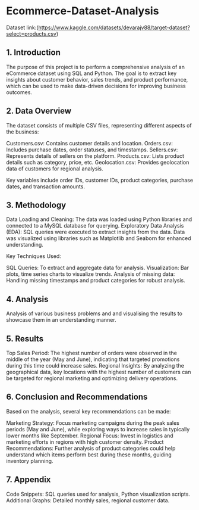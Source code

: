 # Ecommerce-Dataset-Analysis

Dataset link:(https://www.kaggle.com/datasets/devarajv88/target-dataset?select=products.csv)

## 1. Introduction

The purpose of this project is to perform a comprehensive analysis of an eCommerce dataset using SQL and Python. The goal is to extract key insights about customer behavior, sales trends, and product performance, which can be used to make data-driven decisions for improving business outcomes.

## 2. Data Overview

The dataset consists of multiple CSV files, representing different aspects of the business:

Customers.csv: Contains customer details and location.
    Orders.csv: Includes purchase dates, order statuses, and timestamps.
    Sellers.csv: Represents details of sellers on the platform.
    Products.csv: Lists product details such as category, price, etc.
    Geolocation.csv: Provides geolocation data of customers for regional analysis.

Key variables include order IDs, customer IDs, product categories, purchase dates, and transaction amounts.


## 3. Methodology

   Data Loading and Cleaning: The data was loaded using Python libraries and connected to a MySQL database for querying.
    Exploratory Data Analysis (EDA): SQL queries were executed to extract insights from the data. Data was visualized using libraries such as Matplotlib and Seaborn for enhanced understanding.

Key Techniques Used:

   SQL Queries: To extract and aggregate data for analysis.
     Visualization: Bar plots, time series charts to visualize trends.
     Analysis of missing data: Handling missing timestamps and product categories for robust analysis.

## 4. Analysis

   Analysis of various business problems and and visualising the results to showcase them in an understanding manner.

## 5. Results

  Top Sales Period: The highest number of orders were observed in the middle of the year (May and June), indicating that targeted promotions during this time could increase sales.
    Regional Insights: By analyzing the geographical data, key locations with the highest number of customers can be targeted for regional marketing and optimizing delivery operations.

## 6. Conclusion and Recommendations

Based on the analysis, several key recommendations can be made:

 Marketing Strategy: Focus marketing campaigns during the peak sales periods (May and June), while exploring ways to increase sales in typically lower months like September.
    Regional Focus: Invest in logistics and marketing efforts in regions with high customer density.
    Product Recommendations: Further analysis of product categories could help understand which items perform best during these months, guiding inventory planning.

## 7. Appendix

  Code Snippets: SQL queries used for analysis, Python visualization scripts.
    Additional Graphs: Detailed monthly sales, regional customer data.       
